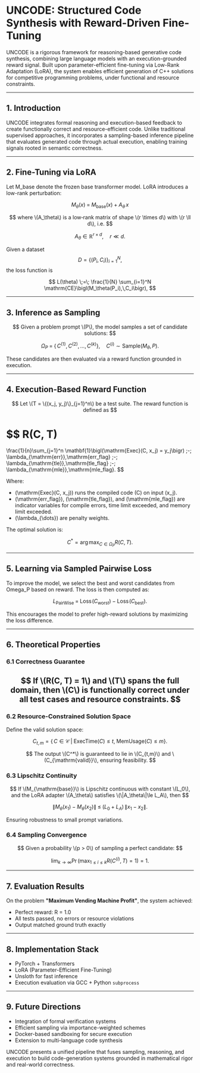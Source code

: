 # UNCODE: Structured Code Synthesis with Reward-Driven Fine-Tuning

UNCODE is a rigorous framework for reasoning-based generative code synthesis, combining large language models with an execution-grounded reward signal. Built upon parameter-efficient fine-tuning via Low-Rank Adaptation (LoRA), the system enables efficient generation of C++ solutions for competitive programming problems, under functional and resource constraints.

---

## 1. Introduction

UNCODE integrates formal reasoning and execution-based feedback to create functionally correct and resource-efficient code. Unlike traditional supervised approaches, it incorporates a sampling-based inference pipeline that evaluates generated code through actual execution, enabling training signals rooted in semantic correctness.

---

## 2. Fine-Tuning via LoRA

Let M_base denote the frozen base transformer model. LoRA introduces a low-rank perturbation:

$$
M_\theta(x) \;=\; M_{\mathrm{base}}(x) \;+\; A_\theta\,x
$$

$$
where \(A_\theta\) is a low‑rank matrix of shape \(r \times d\) with \(r \ll d\), i.e.
$$

$$
A_\theta \in \mathbb{R}^{r \times d}, \quad r \ll d.
$$

Given a dataset 
$$
D = \{(P_i, C_i)\}_{i=1}^N,
$$
the loss function is

$$
L(\theta) \;=\; \frac{1}{N} \sum_{i=1}^N \mathrm{CE}\bigl(M_\theta(P_i),\,C_i\bigr),
$$

---

## 3. Inference as Sampling
$$
Given a problem prompt \(P\), the model samples a set of candidate solutions:
$$

$$
\Omega_P \;=\; \bigl\{\,C^{(1)},\,C^{(2)},\,\dots,\,C^{(k)}\bigr\},
\quad
C^{(i)} \sim \mathrm{Sample}\bigl(M_\theta,\,P\bigr).
$$

These candidates are then evaluated via a reward function grounded in execution.


---

## 4. Execution-Based Reward Function
$$
Let \(T = \{(x_j, y_j)\}_{j=1}^n\) be a test suite. The reward function is defined as
$$

$$
R(C, T)
=
\frac{1}{n}\sum_{j=1}^n \mathbf{1}\bigl(\mathrm{Exec}(C, x_j) = y_j\bigr)
\;-\;
\lambda_{\mathrm{err}}\,\mathrm{err\_flag}
\;-\;
\lambda_{\mathrm{tle}}\,\mathrm{tle\_flag}
\;-\;
\lambda_{\mathrm{mle}}\,\mathrm{mle\_flag}.
$$

Where:
- \(\mathrm{Exec}(C, x_j)\) runs the compiled code \(C\) on input \(x_j\).
- \(\mathrm{err\_flag}\), \(\mathrm{tle\_flag}\), and \(\mathrm{mle\_flag}\) are indicator variables for compile errors, time limit exceeded, and memory limit exceeded.
- \(\lambda_{\dots}\) are penalty weights.

The optimal solution is:

$$
C^* = \arg\max_{C \in \Omega_P} R(C, T).
$$

---

## 5. Learning via Sampled Pairwise Loss

To improve the model, we select the best and worst candidates from Omega_P based on reward. The loss is then computed as:

$$
L_{\mathrm{PairWise}}
\;=\;
\mathrm{Loss}\!\left(C_{\mathrm{worst}}\right)
\;-\;
\mathrm{Loss}\!\left(C_{\mathrm{best}}\right).
$$

This encourages the model to prefer high-reward solutions by maximizing the loss difference.

---

## 6. Theoretical Properties

### 6.1 Correctness Guarantee
$$
If \(R(C, T) = 1\) and \(T\) spans the full domain, then \(C\) is functionally correct under all test cases and resource constraints.
$$
---

### 6.2 Resource-Constrained Solution Space

Define the valid solution space:

$$
C_{t,m}
= \left\{\,C \in \mathcal{C}\;\middle|\;\mathrm{ExecTime}(C)\le t,\;\mathrm{MemUsage}(C)\le m\right\}.
$$

$$
The output \(C^*\) is guaranteed to lie in \(C_{t,m}\) and \(C_{\mathrm{valid}}\), ensuring feasibility.
$$

### 6.3 Lipschitz Continuity
$$
If \(M_{\mathrm{base}}\) is Lipschitz continuous with constant \(L_0\), and the LoRA adapter \(A_\theta\) satisfies \(\|A_\theta\|\le L_A\), then
$$

$$
\|M_\theta(x_1) - M_\theta(x_2)\|
\;\le\;
\bigl(L_0 + L_A\bigr)\,\|x_1 - x_2\|.
$$

Ensuring robustness to small prompt variations.

### 6.4 Sampling Convergence
$$
Given a probability \(p > 0\) of sampling a perfect candidate:
$$

$$
\lim_{k \to \infty}
\Pr\bigl(\max_{1 \le i \le k} R(C^{(i)}, T) = 1\bigr)
= 1.
$$

---

## 7. Evaluation Results

On the problem **"Maximum Vending Machine Profit"**, the system achieved:
- Perfect reward: R = 1.0
- All tests passed, no errors or resource violations
- Output matched ground truth exactly

---

## 8. Implementation Stack

- PyTorch + Transformers
- LoRA (Parameter-Efficient Fine-Tuning)
- Unsloth for fast inference
- Execution evaluation via GCC + Python `subprocess`

---

## 9. Future Directions

- Integration of formal verification systems
- Efficient sampling via importance-weighted schemes
- Docker-based sandboxing for secure execution
- Extension to multi-language code synthesis

UNCODE presents a unified pipeline that fuses sampling, reasoning, and execution to build code-generation systems grounded in mathematical rigor and real-world correctness.
